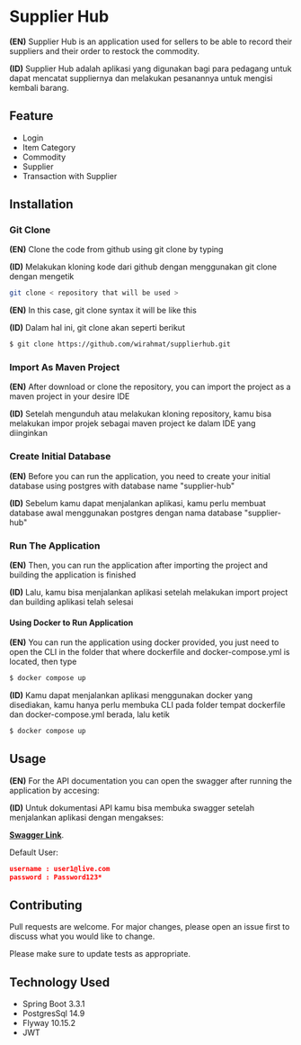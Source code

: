 # Supplier Hub

**(EN)** Supplier Hub is an application used for sellers to be able to record their suppliers and their order to restock the commodity.

**(ID)** Supplier Hub adalah aplikasi yang digunakan bagi para pedagang untuk dapat mencatat suppliernya dan melakukan pesanannya untuk mengisi kembali barang. 

## Feature
- Login
- Item Category
- Commodity
- Supplier
- Transaction with Supplier

## Installation
### Git Clone

**(EN)** Clone the code from github using git clone by typing 

**(ID)** Melakukan kloning kode dari github dengan menggunakan git clone dengan mengetik 

```bash
git clone < repository that will be used >
```
**(EN)** In this case, git clone syntax it will be like this

**(ID)** Dalam hal ini, git clone akan seperti berikut
```bash
$ git clone https://github.com/wirahmat/supplierhub.git
```
### Import As Maven Project
**(EN)** After download or clone the repository, you can import the project as a maven project in your desire IDE

**(ID)** Setelah mengunduh atau melakukan kloning repository, kamu bisa melakukan impor projek sebagai maven project ke dalam IDE yang diinginkan

### Create Initial Database

**(EN)** Before you can run the application, you need to create your initial database using postgres with database name "supplier-hub"

**(ID)** Sebelum kamu dapat menjalankan aplikasi, kamu perlu membuat database awal menggunakan postgres dengan nama database "supplier-hub"

### Run The Application

**(EN)** Then, you can run the application after importing the project and building the application is finished

**(ID)** Lalu, kamu bisa menjalankan aplikasi setelah melakukan import project dan building aplikasi telah selesai

#### Using Docker to Run Application

**(EN)** You can run the application using docker provided, you just need to open the CLI in the folder that where dockerfile and docker-compose.yml is located, then type 

```bash
$ docker compose up
```

**(ID)** Kamu dapat menjalankan aplikasi menggunakan docker yang disediakan, kamu hanya perlu membuka CLI pada folder tempat dockerfile dan docker-compose.yml berada, lalu ketik

```bash
$ docker compose up
```

## Usage
**(EN)** For the API documentation you can open the swagger after running the application by accesing:

**(ID)** Untuk dokumentasi API kamu bisa membuka swagger setelah menjalankan aplikasi dengan mengakses:

**[Swagger Link](http://localhost:8080/swagger-ui/index.html)**.

Default User:
```json
username : user1@live.com
password : Password123*
```

## Contributing

Pull requests are welcome. For major changes, please open an issue first
to discuss what you would like to change.

Please make sure to update tests as appropriate.

## Technology Used
- Spring Boot 3.3.1
- PostgresSql 14.9
- Flyway 10.15.2
- JWT
